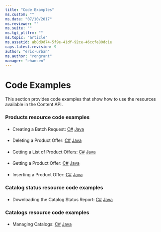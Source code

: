 ```yaml
---
title: "Code Examples"
ms.custom: ""
ms.date: "07/10/2017"
ms.reviewer: ""
ms.suite: ""
ms.tgt_pltfrm: ""
ms.topic: "article"
ms.assetid: ab8d9d74-5f9e-41df-92ce-46ccfe80dc1e
caps.latest.revision: 9
author: "eric-urban"
ms.author: "rongrant"
manager: "ehansen"
---
```

# Code Examples
This section provides code examples that show how to use the resources available in the Content API.

### Products resource code examples

#### <a name="batch"></a>
*  Creating a Batch Request: [C#](../content-api/creating-a-batch-request-in-csharp.md) [Java](../content-api/creating-a-batch-request-in-java.md)  

#### <a name="delete"></a>
*  Deleting a Product Offer: [C#](../content-api/deleting-a-product-offer-in-csharp.md) [Java](../content-api/deleting-a-product-offer-in-java.md)  

#### <a name="list"></a>
*  Getting a List of Product Offers: [C#](../content-api/getting-a-list-of-product-offers-in-csharp.md) [Java](../content-api/getting-a-list-of-product-offers-in-java.md)  

#### <a name="get"></a>
*  Getting a Product Offer: [C#](../content-api/getting-a-product-offer-in-csharp.md) [Java](../content-api/getting-a-product-offer-in-java.md)  

#### <a name="insert"></a>
*  Inserting a Product Offer: [C#](../content-api/inserting-a-product-offer-in-csharp.md) [Java](../content-api/inserting-a-product-offer-in-java.md)  

### Catalog status resource code examples

#### <a name="status"></a>
*  Downloading the Catalog Status Report: [C#](../content-api/downloading-a-catalog-status-report-in-csharp.md) [Java](../content-api/downloading-a-catalog-status-report-in-java.md)  

### Catalogs resource code examples

#### <a name="catalog"></a>
*  Managing Catalogs: [C#](../content-api/managing-catalogs-in-csharp.md) [Java](../content-api/managing-catalogs-in-java.md)  
